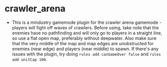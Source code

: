 # crawler_arena

- This is a mindustry gamemode plugin for the crawler arena gamemode - players will fight off waves of crawlers. Before using, take note that the enemies have no pathfinding and will only go to players in a straight line, so use a flat open map, preferably without deepwater. Also make sure that the very middle of the map and map edges are unobstructed for enemies (near edge) and players (near middle) to spawn. If there's any issues with the plugin, try doing `rules add canGameOver false` and `rules add unitCap 100`.
